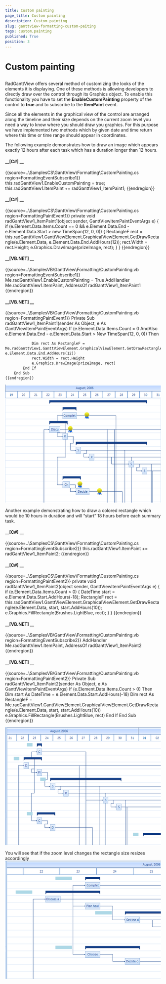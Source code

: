 ```yaml
---
title: Custom painting
page_title: Custom painting
description: Custom painting
slug: ganttview-formatting-custom-paiting
tags: custom,painting
published: True
position: 3
---
```


# Custom painting



## 

RadGanttView offers several method of customizing the looks of the elements it is displaying. One of these methods is allowing 
          developers to directly draw over the control through its Graphics object. To enable this functionality you have to set the 
          __EnableCustomPainting__ property of the control to __true__ and to subscribe to the 
          __ItemPaint__ event.
        

Since all the elements in the graphical view of the control are arranged along the timeline and their size depends on the current 
          zoom level you need a way to know where you should draw you graphics. For this purpose we have implemented two methods which by given 
          date and time return where this time or time range should appear in coordinates.
        

The following example demonstrates how to draw an image which appears exactly 12 hours after each task which has a duration longer than 12 hours.
        

#### __[C#] __

{{source=..\SamplesCS\GanttView\Formatting\CustomPainting.cs region=FormattingEventSubscribe1}}
	            this.radGanttView1.EnableCustomPainting = true;
	            this.radGanttView1.ItemPaint += radGanttView1_ItemPaint1;
	{{endregion}}



#### __[C#] __

{{source=..\SamplesCS\GanttView\Formatting\CustomPainting.cs region=FormattingPaintEvent1}}
	        private void radGanttView1_ItemPaint1(object sender, GanttViewItemPaintEventArgs e)
	        {
	            if (e.Element.Data.Items.Count == 0 && e.Element.Data.End - e.Element.Data.Start > new TimeSpan(12, 0, 0))
	            {
	                RectangleF rect = this.radGanttView1.GanttViewElement.GraphicalViewElement.GetDrawRectangle(e.Element.Data, e.Element.Data.End.AddHours(12));
	                rect.Width = rect.Height;
	                e.Graphics.DrawImage(prizeImage, rect);
	            }
	        }
	{{endregion}}



#### __[VB.NET] __

{{source=..\SamplesVB\GanttView\Formatting\CustomPainting.vb region=FormattingEventSubscribe1}}
	        Me.radGanttView1.EnableCustomPainting = True
	        AddHandler Me.radGanttView1.ItemPaint, AddressOf radGanttView1_ItemPaint1
	{{endregion}}



#### __[VB.NET] __

{{source=..\SamplesVB\GanttView\Formatting\CustomPainting.vb region=FormattingPaintEvent1}}
	    Private Sub radGanttView1_ItemPaint1(sender As Object, e As GanttViewItemPaintEventArgs)
	        If (e.Element.Data.Items.Count = 0 AndAlso e.Element.Data.End - e.Element.Data.Start > New TimeSpan(12, 0, 0)) Then
	
	            Dim rect As RectangleF = Me.radGanttView1.GanttViewElement.GraphicalViewElement.GetDrawRectangle(e.Element.Data, e.Element.Data.End.AddHours(12))
	            rect.Width = rect.Height
	            e.Graphics.DrawImage(prizeImage, rect)
	        End If
	    End Sub
	{{endregion}}

![ganttview-formatting-custom-paiting 001](images/ganttview-formatting-custom-paiting001.png)

Another example demonstrating how to draw a colored rectangle which would be 10 hours in duration and will “start” 
          18 hours before each summary task.
        

#### __[C#] __

{{source=..\SamplesCS\GanttView\Formatting\CustomPainting.cs region=FormattingEventSubscribe2}}
	            this.radGanttView1.ItemPaint += radGanttView1_ItemPaint2;
	{{endregion}}



#### __[C#] __

{{source=..\SamplesCS\GanttView\Formatting\CustomPainting.cs region=FormattingPaintEvent2}}
	        private void radGanttView1_ItemPaint2(object sender, GanttViewItemPaintEventArgs e)
	        {
	            if (e.Element.Data.Items.Count > 0)
	            {
	                DateTime start = e.Element.Data.Start.AddHours(-18);
	                RectangleF rect = this.radGanttView1.GanttViewElement.GraphicalViewElement.GetDrawRectangle(e.Element.Data, start, start.AddHours(10));
	                e.Graphics.FillRectangle(Brushes.LightBlue, rect);
	            }
	        }
	{{endregion}}



#### __[VB.NET] __

{{source=..\SamplesVB\GanttView\Formatting\CustomPainting.vb region=FormattingEventSubscribe2}}
	        AddHandler Me.radGanttView1.ItemPaint, AddressOf radGanttView1_ItemPaint2
	{{endregion}}



#### __[VB.NET] __

{{source=..\SamplesVB\GanttView\Formatting\CustomPainting.vb region=FormattingPaintEvent2}}
	    Private Sub radGanttView1_ItemPaint2(sender As Object, e As GanttViewItemPaintEventArgs)
	        If (e.Element.Data.Items.Count > 0) Then
	            Dim start As DateTime = e.Element.Data.Start.AddHours(-18)
	            Dim rect As RectangleF = Me.radGanttView1.GanttViewElement.GraphicalViewElement.GetDrawRectangle(e.Element.Data, start, start.AddHours(10))
	            e.Graphics.FillRectangle(Brushes.LightBlue, rect)
	        End If
	    End Sub
	{{endregion}}

![ganttview-formatting-custom-paiting 002](images/ganttview-formatting-custom-paiting002.png)

You will see that if the zoom level changes the rectangle size resizes accordingly
        ![ganttview-formatting-custom-paiting 003](images/ganttview-formatting-custom-paiting003.png)
